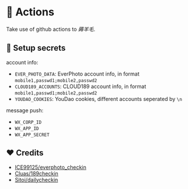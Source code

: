 # 🤖 Actions

Take use of github actions to *薅羊毛*.

## 🚀 Setup secrets

account info:

- `EVER_PHOTO_DATA`: EverPhoto account info, in format `mobile1,passwd1;mobile2,passwd2`
- `CLOUD189_ACCOUNTS`: CLOUD189 account info, in format `mobile1,passwd1;mobile2,passwd2`
- `YOUDAO_COOKIES`: YouDao cookies, different accounts seperated by `\n`

message push:

- `WX_CORP_ID`
- `WX_APP_ID`
- `WX_APP_SECRET`

## ❤️ Credits

- [ICE99125/everphoto_checkin](https://github.com/ICE99125/everphoto_checkin)
- [Cluas/189checkin](https://github.com/Cluas/189checkin)
- [Sitoi/dailycheckin](https://github.com/Sitoi/dailycheckin)
